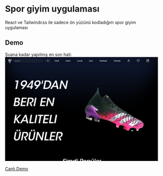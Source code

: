 # Spor giyim uygulaması

React ve Tailwindcss ile sadece ön yüzünü kodladığım spor giyim uygulaması

## Demo
Şuana kadar yapılmış en son hali:
![Fotoğraf](./public/demo.png)

[Canlı Demo](https://)